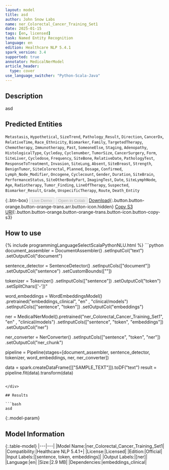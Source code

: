 ```yaml
---
layout: model
title: asd
author: John Snow Labs
name: ner_Colorectal_Cancer_Training_Set1
date: 2025-01-15
tags: [en, licensed]
task: Named Entity Recognition
language: en
edition: Healthcare NLP 5.4.1
spark_version: 3.4
supported: true
annotator: MedicalNerModel
article_header:
  type: cover
use_language_switcher: "Python-Scala-Java"
---
```


## Description

asd

## Predicted Entities

`Metastasis`, `Hypothetical`, `SizeTrend`, `Pathology_Result`, `Direction`, `CancerDx`, `RelativeTime`, `Race_Ethnicity`, `Biomarker`, `Family`, `TargetedTherapy`, `Chemotherapy`, `Immunotherapy`, `Past`, `SomeoneElse`, `Staging`, `Adenopathy`, `HistologicalType`, `Cycleday`, `Cyclenumber`, `TumorSize`, `CancerSurgery`, `Form`, `SiteLiver`, `Cycledose`, `Frequency`, `SiteBone`, `RelativeDate`, `PathologyTest`, `ResponseToTreatment`, `Invasion`, `SiteLung`, `Absent`, `SiteBreast`, `Strength`, `BenignTumor`, `SiteColorectal`, `Planned`, `Dosage`, `Confirmed`, `Lymph_Node_Modifier`, `Oncogene`, `Cyclecount`, `Gender`, `Duration`, `SiteBrain`, `PerformanceStatus`, `SiteOtherBodyPart`, `ImagingTest`, `Date`, `SiteLymphNode`, `Age`, `Radiotherapy`, `Tumor_Finding`, `LineOfTherapy`, `Suspected`, `Biomarker_Result`, `Grade`, `UnspecificTherapy`, `Route`, `Death_Entity`

{:.btn-box}
<button class="button button-orange" disabled>Live Demo</button>
<button class="button button-orange" disabled>Open in Colab</button>
[Download](https://s3.amazonaws.com/auxdata.johnsnowlabs.com/clinical/models/ner_Colorectal_Cancer_Training_Set1_en_5.4.1_3.4_1736952598022.zip){:.button.button-orange.button-orange-trans.arr.button-icon.hidden}
[Copy S3 URI](s3://auxdata.johnsnowlabs.com/clinical/models/ner_Colorectal_Cancer_Training_Set1_en_5.4.1_3.4_1736952598022.zip){:.button.button-orange.button-orange-trans.button-icon.button-copy-s3}

## How to use



<div class="tabs-box" markdown="1">
{% include programmingLanguageSelectScalaPythonNLU.html %}
```python
document_assembler = DocumentAssembler()
			.setInputCol("text")
			.setOutputCol("document")

sentence_detector = SentenceDetector()
			.setInputCols(["document"])
			.setOutputCol("sentence")
			.setCustomBounds([""])

tokenizer = Tokenizer()
		.setInputCols(["sentence"])
		.setOutputCol(\"token\")
		.setSplitChars(['-'])"

word_embeddings = WordEmbeddingsModel()
			.pretrained("embeddings_clinical", "en" , "clinical/models")
			.setInputCols(["sentence", "token"])
			.setOutputCol("embeddings")

ner = MedicalNerModel().pretrained("ner_Colorectal_Cancer_Training_Set1", "en" , "clinical/models")
		.setInputCols(["sentence", "token", "embeddings"])
		.setOutputCol("ner")

ner_converter = NerConverter()
			.setInputCols(["sentence", "token", "ner"])
			.setOutputCol("ner_chunk")

pipeline = Pipeline(stages=[document_assembler,
			    sentence_detector,
			    tokenizer,
			    word_embeddings,
			    ner,
			    ner_converter])

data = spark.createDataFrame([["SAMPLE_TEXT"]]).toDF("text")
result = pipeline.fit(data).transform(data)
```

</div>

## Results

```bash
asd
```

{:.model-param}
## Model Information

{:.table-model}
|---|---|
|Model Name:|ner_Colorectal_Cancer_Training_Set1|
|Compatibility:|Healthcare NLP 5.4.1+|
|License:|Licensed|
|Edition:|Official|
|Input Labels:|[sentence, token, embeddings]|
|Output Labels:|[ner]|
|Language:|en|
|Size:|2.9 MB|
|Dependencies:|embeddings_clinical|